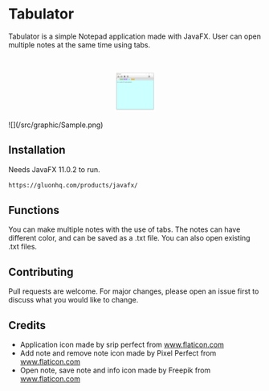 # Tabulator 

Tabulator is a simple Notepad application made with JavaFX. User can open multiple notes at the same time using tabs.

<!-- PROJECT LOGO -->
<br />
<p align="center">
  <a>
    <img src="src/graphic/Sample.png" alt="Logo" width="80" height="80">
  </a>
  </p>
![](/src/graphic/Sample.png)

## Installation

Needs JavaFX 11.0.2 to run.

```bash
https://gluonhq.com/products/javafx/
```

## Functions

You can make multiple notes with the use of tabs. The notes can have different color, and can be saved as a .txt file. You can also open existing .txt files.


## Contributing
Pull requests are welcome. For major changes, please open an issue first to discuss what you would like to change.

## Credits
 * Application icon made by srip perfect from www.flaticon.com
 * Add note and remove note icon made by Pixel Perfect from www.flaticon.com
 * Open note, save note and info icon made by Freepik from www.flaticon.com

